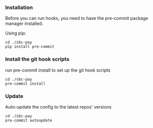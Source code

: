 ### Installation
Before you can run hooks, you need to have the pre-commit package manager installed.

Using pip:

```
cd ./sbc-pay
pip install pre-commit
```

### Install the git hook scripts
run pre-commit install to set up the git hook scripts

```
cd ./sbc-pay
pre-commit install
```

### Update

Auto-update the config to the latest repos' versions

```
cd ./sbc-pay
pre-commit autoupdate
```

